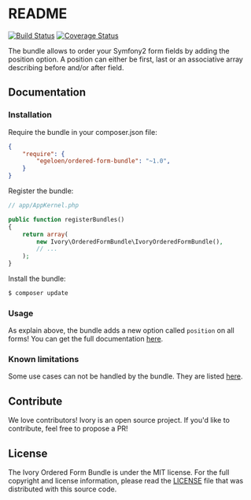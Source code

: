 # README

[![Build Status](https://secure.travis-ci.org/egeloen/IvoryOrderedFormBundle.png)](http://travis-ci.org/egeloen/IvoryOrderedFormBundle)
[![Coverage Status](https://coveralls.io/repos/egeloen/IvoryOrderedFormBundle/badge.png?branch=master)](https://coveralls.io/r/egeloen/IvoryOrderedFormBundle?branch=master)

The bundle allows to order your Symfony2 form fields by adding the position option. A position can either be first,
last or an associative array describing before and/or after field.

## Documentation

### Installation

Require the bundle in your composer.json file:

``` json
{
    "require": {
        "egeloen/ordered-form-bundle": "~1.0",
    }
}
```

Register the bundle:

``` php
// app/AppKernel.php

public function registerBundles()
{
    return array(
        new Ivory\OrderedFormBundle\IvoryOrderedFormBundle(),
        // ...
    );
}
```

Install the bundle:

``` bash
$ composer update
```

### Usage

As explain above, the bundle adds a new option called `position` on all forms! You can get the full documentation
[here](https://github.com/egeloen/ivory-ordered-form/blob/master/doc/usage.md#position).

### Known limitations

Some use cases can not be handled by the bundle. They are listed
[here](https://github.com/egeloen/ivory-ordered-form/blob/master/doc/known_limitations.md).

## Contribute

We love contributors! Ivory is an open source project. If you'd like to contribute, feel free to propose a PR!

## License

The Ivory Ordered Form Bundle is under the MIT license. For the full copyright and license information, please read the
[LICENSE](https://github.com/egeloen/IvoryOrderedFormBundle/blob/master/LICENSE) file that was distributed with this
source code.

